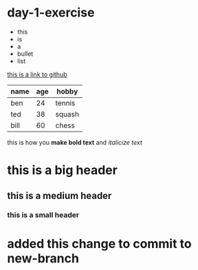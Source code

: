 # day-1-exercise

* this
* is
* a
* bullet
* list

[this is a link to github](www.github.com)

name|age|hobby
---|---|---
ben | 24 | tennis
ted | 38 | squash
bill | 60 | chess

this is how you **make bold text** and _italicize text_

# this is a big header
## this is a medium header
### this is a small header

# added this change to commit to new-branch

